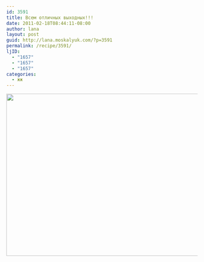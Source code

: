 ```yaml
---
id: 3591
title: Всем отличных выходных!!!
date: 2011-02-18T08:44:11-08:00
author: lana
layout: post
guid: http://lana.moskalyuk.com/?p=3591
permalink: /recipe/3591/
ljID:
  - "1657"
  - "1657"
  - "1657"
categories:
  - жж
---
```

<img loading="lazy" class="alignnone" title="cheesecake" src="http://farm6.static.flickr.com/5255/5455211368_d0ee6750bf_z.jpg" alt="" width="640" height="427" />